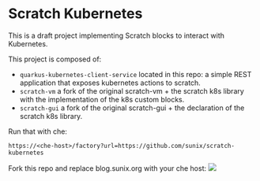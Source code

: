 # Scratch Kubernetes

This is a draft project implementing Scratch blocks to interact with Kubernetes.

This project is composed of:
- `quarkus-kubernetes-client-service` located in this repo: a simple REST application that exposes kubernetes actions to scratch.
- `scratch-vm` a fork of the original scratch-vm + the scratch k8s library with the implementation of the k8s custom blocks.
- `scratch-gui` a fork of the original scratch-gui + the declaration of the scratch k8s library.




Run that with che:
```
https://<che-host>/factory?url=https://github.com/sunix/scratch-kubernetes
```
Fork this repo and replace blog.sunix.org with your che host:
<a href="https://blog.sunix.org/factory?url=https://github.com/sunix/scratch-kubernetes"><img src="https://www.eclipse.org/che/contribute.svg" /></a>
